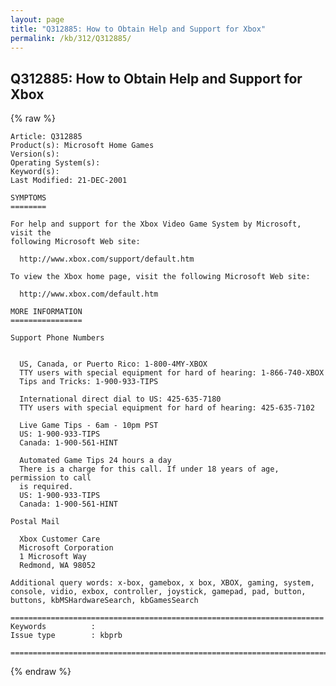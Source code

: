 ```yaml
---
layout: page
title: "Q312885: How to Obtain Help and Support for Xbox"
permalink: /kb/312/Q312885/
---
```


## Q312885: How to Obtain Help and Support for Xbox

{% raw %}

	Article: Q312885
	Product(s): Microsoft Home Games
	Version(s): 
	Operating System(s): 
	Keyword(s): 
	Last Modified: 21-DEC-2001
	
	SYMPTOMS
	========
	
	For help and support for the Xbox Video Game System by Microsoft, visit the
	following Microsoft Web site:
	
	  http://www.xbox.com/support/default.htm
	
	To view the Xbox home page, visit the following Microsoft Web site:
	
	  http://www.xbox.com/default.htm
	
	MORE INFORMATION
	================
	
	Support Phone Numbers
	
	  
	  US, Canada, or Puerto Rico: 1-800-4MY-XBOX
	  TTY users with special equipment for hard of hearing: 1-866-740-XBOX
	  Tips and Tricks: 1-900-933-TIPS
	
	  International direct dial to US: 425-635-7180
	  TTY users with special equipment for hard of hearing: 425-635-7102
	
	  Live Game Tips - 6am - 10pm PST
	  US: 1-900-933-TIPS
	  Canada: 1-900-561-HINT
	
	  Automated Game Tips 24 hours a day
	  There is a charge for this call. If under 18 years of age, permission to call
	  is required.
	  US: 1-900-933-TIPS
	  Canada: 1-900-561-HINT
	
	Postal Mail
	
	  Xbox Customer Care
	  Microsoft Corporation
	  1 Microsoft Way
	  Redmond, WA 98052
	
	Additional query words: x-box, gamebox, x box, XBOX, gaming, system, console, vidio, exbox, controller, joystick, gamepad, pad, button, buttons, kbMSHardwareSearch, kbGamesSearch
	
	======================================================================
	Keywords          :  
	Issue type        : kbprb
	
	=============================================================================
	

{% endraw %}
